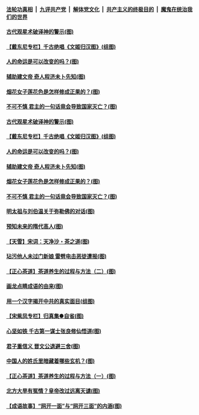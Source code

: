 ####  [法轮功真相](../../../../basic/blob/master/README.md?t=06202331) &nbsp;|&nbsp; [九评共产党](../../../../9ping.md/blob/master/README.md?t=06202331) &nbsp;|&nbsp; [解体党文化](../../../../jtdwh.md/blob/master/README.md?t=06202331)  &nbsp;|&nbsp; [共产主义的终极目的](../../../../gczydzjmd.md/blob/master/README.md?t=06202331) &nbsp;|&nbsp; [魔鬼在统治我们的世界](../../../../mgztzwmdsj.md/blob/master/README.md?t=06202331) 

#### [古代观星术破译神的警示(图)](../pages/p7/936938.md?t=06202331) 

#### [【戴东尼专栏】千古绝唱《文姬归汉图》(组图)](../pages/p7/933598.md?t=06202331) 

#### [人的命运是可以改变的吗？(图)](../pages/p7/936633.md?t=06202331) 

#### [辅助建文帝 奇人程济未卜先知(图)](../pages/p7/936751.md?t=06202331) 

#### [烟花女子莲花色是怎样修成正果的？(图)](../pages/p7/936627.md?t=06202331) 

#### [不可不慎 君主的一句话竟会导致国家灭亡？(图)](../pages/p7/936921.md?t=06202331) 

#### [古代观星术破译神的警示(图)](../pages/p7/936938.md?t=06202331) 

#### [【戴东尼专栏】千古绝唱《文姬归汉图》(组图)](../pages/p7/933598.md?t=06202331) 

#### [人的命运是可以改变的吗？(图)](../pages/p7/936633.md?t=06202331) 

#### [辅助建文帝 奇人程济未卜先知(图)](../pages/p7/936751.md?t=06202331) 

#### [烟花女子莲花色是怎样修成正果的？(图)](../pages/p7/936627.md?t=06202331) 

#### [不可不慎 君主的一句话竟会导致国家灭亡？(图)](../pages/p7/936921.md?t=06202331) 

#### [明太祖与刘伯温关于弥勒佛的对话(图)](../pages/p7/936918.md?t=06202331) 

#### [预知未来的隋代高人(图)](../pages/p7/936519.md?t=06202331) 

#### [【天雪】宋词：天净沙・茶之道(图)](../pages/p7/936606.md?t=06202331) 

#### [玷污他人未过门新娘 雷劈电击恶徒遭报(图)](../pages/p7/936730.md?t=06202331) 

#### [【正心茶道】茶道养生的过程与方法（二）(图)](../pages/p7/936188.md?t=06202331) 

#### [画龙点睛成语的由来(图)](../pages/p7/936521.md?t=06202331) 

#### [用一个汉字揭开中共的真实面目(组图)](../pages/p7/936605.md?t=06202331) 

#### [【宋紫凤专栏】归真集●自省(图)](../pages/p7/936715.md?t=06202331) 

#### [心坚如铁 千古第一谋士张良修仙悟道(图)](../pages/p7/936518.md?t=06202331) 

#### [君子重信义 晋文公退避三舍(图)](../pages/p7/936517.md?t=06202331) 

#### [中国人的姓氏里暗藏着哪些玄机？(图)](../pages/p7/936608.md?t=06202331) 

#### [【正心茶道】茶道养生的过程与方法（一）(图)](../pages/p7/936187.md?t=06202331) 

#### [北方大旱有冤情？皇帝改过远离天谴(图)](../pages/p7/936431.md?t=06202331) 

#### [【成语故事】“网开一面”与“网开三面”的内涵(图)](../pages/p7/936380.md?t=06202331) 

